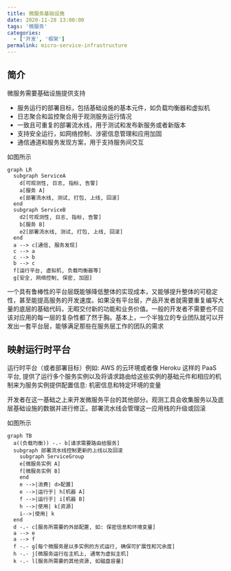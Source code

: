 ```yaml
---
title: 微服务基础设施
date: 2020-11-28 13:00:00
tags: '微服务'
categories:
  - ['开发', '框架']
permalink: micro-service-infrastructure
---
```


## 简介

微服务需要基础设施提供支持

- 服务运行的部署目标，包括基础设施的基本元件，如负载均衡器和虚拟机
- 日志聚合和监控聚合用于观测服务运行情况
- 一致且可重复的部署流水线，用于测试和发布新服务或者新版本
- 支持安全运行，如网络控制、涉密信息管理和应用加固
- 通信通道和服务发现方案，用于支持服务间交互

<!-- more -->

如图所示

```mermaid
graph LR
  subgraph ServiceA
    d[可观测性, 日志, 指标, 告警]
    a[服务 A]
    e[部署流水线, 测试, 打包, 上线, 回滚]
  end
  subgraph ServiceB
    d2[可观测性, 日志, 指标, 告警]
    b[服务 B]
    e2[部署流水线, 测试, 打包, 上线, 回滚]
  end
  a --> c[通信, 服务发现]
  c --> a
  c --> b
  b --> c
  f[运行平台, 虚拟机, 负载均衡器等]
  g[安全, 网络控制, 保密, 加固]
```

一个具有鲁棒性的平台层既能够降低整体的实现成本，又能够提升整体的可稳定性，甚至能提高服务的开发速度。如果没有平台层，产品开发者就需要重复编写大量的底层的基础代码，无暇交付新的功能和业务价值。一般的开发者不需要也不应该对应用的每一层的复杂性都了然于胸。基本上，一个半独立的专业团队就可以开发出一套平台层，能够满足那些在服务层工作的团队的需求

## 映射运行时平台

运行时平台（或者部署目标）例如: AWS 的云环境或者像 Heroku 这样的 PaaS 平台, 提供了运行多个服务实例以及将请求路由给这些实例的基础元件和相应的机制来为服务实例提供配置信息: 机密信息和特定环境的变量

开发者在这一基础之上来开发微服务平台的其他部分。观测工具会收集服务以及底层基础设施的数据并进行修正。部署流水线会管理这一应用栈的升级或回滚

如图所示

```mermaid
graph TB
  a((负载均衡)) -.- b[请求需要路由给服务]
  subgraph 部署流水线控制更新的上线以及回滚
    subgraph ServiceGroup
    e[微服务实例 A]
    f[微服务实例 B]
    end
    e -->|消费| d>配置]
    e -->|运行于| h[机器 A]
    f -->|运行于| i[机器 B]
    h -->|使用| k[资源]
    i-->|使用| k
  end
  d -.- c[服务所需要的外部配置, 如: 保密信息和环境变量]
  a --> e
  a --> f
  f -.- g[每个微服务是以多实例的方式运行, 确保可扩展性和冗余度]
  h -.- j[微服务运行在主机上, 通常为虚拟主机]
  k -.- l[服务所需要的其他资源, 如磁盘容量]
```
